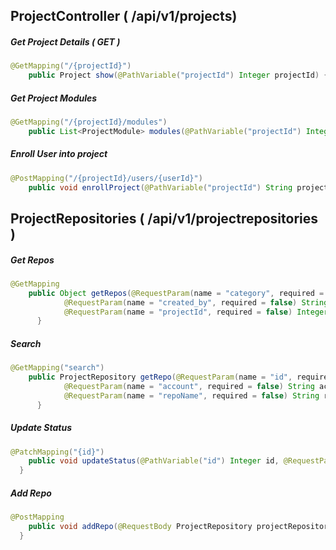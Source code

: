 ## ProjectController ( /api/v1/projects)


#####  Get Project Details ( GET )

```java
@GetMapping("/{projectId}")
	public Project show(@PathVariable("projectId") Integer projectId) { }
```

##### Get Project Modules
```java
@GetMapping("/{projectId}/modules")
	public List<ProjectModule> modules(@PathVariable("projectId") Integer projectId) { }
```

##### Enroll User into project
```java
@PostMapping("/{projectId}/users/{userId}")
	public void enrollProject(@PathVariable("projectId") String projectId, @PathVariable("userId") String userId) { }
```

## ProjectRepositories ( /api/v1/projectrepositories )

##### Get Repos
```java
@GetMapping
	public Object getRepos(@RequestParam(name = "category", required = false) String category,
			@RequestParam(name = "created_by", required = false) String createdBy,
			@RequestParam(name = "projectId", required = false) Integer projectId) {
      }
```

##### Search

```java
@GetMapping("search")
	public ProjectRepository getRepo(@RequestParam(name = "id", required = false) Integer id,
			@RequestParam(name = "account", required = false) String account,
			@RequestParam(name = "repoName", required = false) String repoName) {
      }
```

##### Update Status

```java
@PatchMapping("{id}")
	public void updateStatus(@PathVariable("id") Integer id, @RequestParam("status") Boolean status) {
  }
```

##### Add Repo
```java
@PostMapping
	public void addRepo(@RequestBody ProjectRepository projectRepository) {
  }
```


  
  
